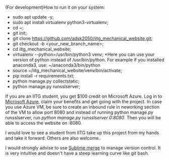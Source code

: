(For development)How to run it on your system:

- sudo apt update -y;
- sudo apt install virtualenv python3-virtualenv;
- cd ~;
- git init;
- git clone https://github.com/adsk2050/iitg_mechanical_website.git;
- git checkout -b <your_new_branch_name>;
- cd iitg_mechanical_website;
- virtualenv --python=/usr/bin/python3 venv;
*Here you can use your version of python instead of /usr/bin/python. For example if you installed anaconda3, use: ~/anaconda3/bin/python
- source ~/iitg_mechanical_website/venv/bin/activate;
- pip install -r requirements.txt;
- python manage.py collectstatic;
- python manage.py runsslserver;

If you are an IITG student, you get $100 credit on Microsoft Azure. Log in to [Microsoft Azure](portal.azure.com), claim your benefits and get going with the project. In case you use Azure VM, be sure to create an inbound rule in neworking section of the VM to allow port 8080 and instead of running python manage.py runsslserver, run *python manage.py runsslserver 0:8080*. Then you will be able to access the website on <Azure VM Public IP address>:8080.
  
 I would love to see a student from IITG take up this project from my hands and take it forward. Others are also welcome.
 
 I would strongly advise to use [Sublime merge](https://www.sublimemerge.com/docs/linux_repositories#apt) to manage version control. It is very intuitive and doesn't have a steep learning curve like git bash.
